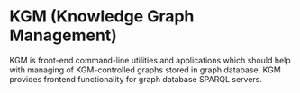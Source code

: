 # KGM (Knowledge Graph Management)

KGM is front-end command-line utilities and applications which should help with managing of KGM-controlled graphs stored in graph database. KGM provides frontend functionality for graph database SPARQL servers.